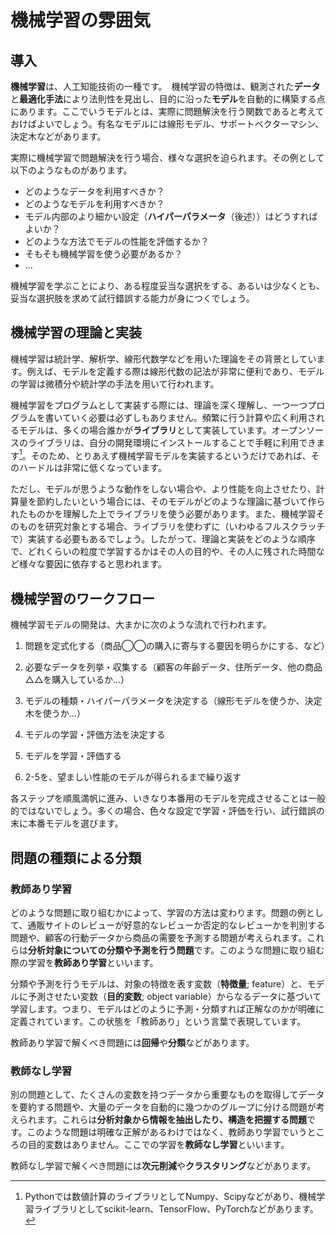 # 機械学習の雰囲気



## 導入

**機械学習**は、人工知能技術の一種です。　機械学習の特徴は、観測された**データ**と**最適化手法**により法則性を見出し、目的に沿った**モデル**を自動的に構築する点にあります。ここでいうモデルとは、実際に問題解決を行う関数であると考えておけばよいでしょう。有名なモデルには線形モデル、サポートベクターマシン、決定木などがあります。

実際に機械学習で問題解決を行う場合、様々な選択を迫られます。その例として以下のようなものがあります。

- どのようなデータを利用すべきか？
- どのようなモデルを利用すべきか？
- モデル内部のより細かい設定（**ハイパーパラメータ**（後述））はどうすればよいか？
- どのような方法でモデルの性能を評価するか？
- そもそも機械学習を使う必要があるか？
- $\ldots$

機械学習を学ぶことにより、ある程度妥当な選択をする、あるいは少なくとも、妥当な選択肢を求めて試行錯誤する能力が身につくでしょう。

## 機械学習の理論と実装

機械学習は統計学、解析学、線形代数学などを用いた理論をその背景としています。例えば、モデルを定義する際は線形代数の記法が非常に便利であり、モデルの学習は微積分や統計学の手法を用いて行われます。

機械学習をプログラムとして実装する際には、理論を深く理解し、一つ一つプログラムを書いていく必要は必ずしもありません。頻繁に行う計算や広く利用されるモデルは、多くの場合誰かが**ライブラリ**として実装しています。オープンソースのライブラリは、自分の開発環境にインストールすることで手軽に利用できます[^1]。そのため、とりあえず機械学習モデルを実装するというだけであれば、そのハードルは非常に低くなっています。

ただし、モデルが思うような動作をしない場合や、より性能を向上させたり、計算量を節約したいという場合には、そのモデルがどのような理論に基づいて作られたものかを理解した上でライブラリを使う必要があります。また、機械学習そのものを研究対象とする場合、ライブラリを使わずに（いわゆるフルスクラッチで）実装する必要もあるでしょう。したがって、理論と実装をどのような順序で、どれくらいの粒度で学習するかはその人の目的や、その人に残された時間など様々な要因に依存すると思われます。

[^1]: Pythonでは数値計算のライブラリとしてNumpy、Scipyなどがあり、機械学習ライブラリとしてscikit-learn、TensorFlow、PyTorchなどがあります。

## 機械学習のワークフロー

機械学習モデルの開発は、大まかに次のような流れで行われます。

1. 問題を定式化する（商品◯◯の購入に寄与する要因を明らかにする、など）
2. 必要なデータを列挙・収集する（顧客の年齢データ、住所データ、他の商品△△を購入しているか...）

3. モデルの種類・ハイパーパラメータを決定する（線形モデルを使うか、決定木を使うか...）
4. モデルの学習・評価方法を決定する
5. モデルを学習・評価する

6. 2-5を、望ましい性能のモデルが得られるまで繰り返す

各ステップを順風満帆に進み、いきなり本番用のモデルを完成させることは一般的ではないでしょう。多くの場合、色々な設定で学習・評価を行い、試行錯誤の末に本番モデルを選びます。

## 問題の種類による分類

### 教師あり学習

どのような問題に取り組むかによって、学習の方法は変わります。問題の例として、通販サイトのレビューが好意的なレビューか否定的なレビューかを判別する問題や、顧客の行動データから商品の需要を予測する問題が考えられます。これらは**分析対象についての分類や予測を行う問題**です。このような問題に取り組む際の学習を**教師あり学習**といいます。

分類や予測を行うモデルは、対象の特徴を表す変数（**特徴量**; feature）と、モデルに予測させたい変数（**目的変数**; object variable）からなるデータに基づいて学習します。つまり、モデルはどのように予測・分類すれば正解なのかが明確に定義されています。この状態を「教師あり」という言葉で表現しています。

教師あり学習で解くべき問題には**回帰**や**分類**などがあります。

### 教師なし学習

別の問題として、たくさんの変数を持つデータから重要なものを取得してデータを要約する問題や、大量のデータを自動的に幾つかのグループに分ける問題が考えられます。これらは**分析対象から情報を抽出したり、構造を把握する問題**です。このような問題は明確な正解があるわけではなく、教師あり学習でいうところの目的変数はありません。ここでの学習を**教師なし学習**といいます。

教師なし学習で解くべき問題には**次元削減**や**クラスタリング**などがあります。
